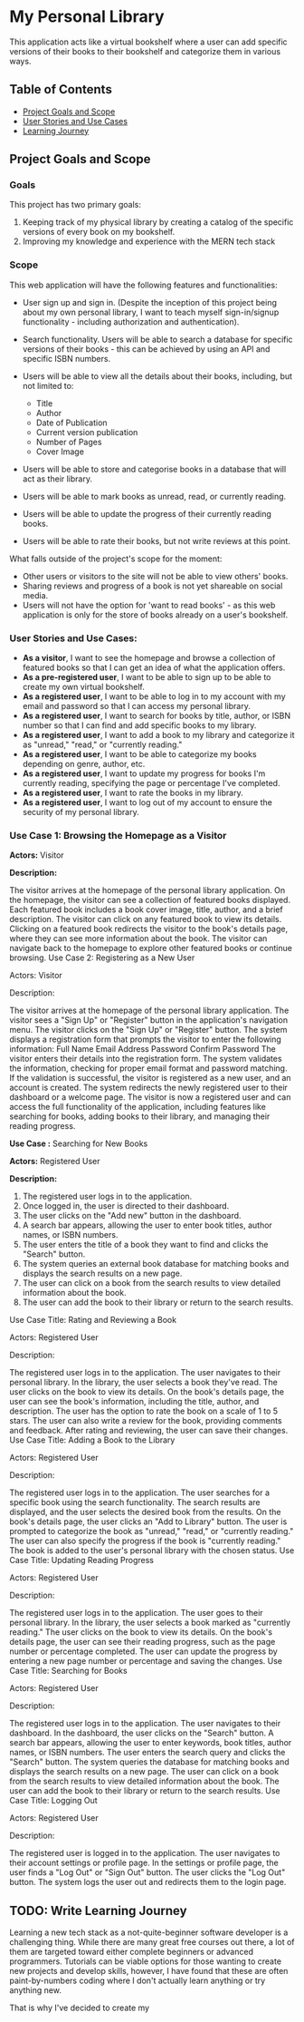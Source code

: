 # My Personal Library

This application acts like a virtual bookshelf where a user can add specific versions of their books to their bookshelf and categorize them in various ways.

## Table of Contents
* [Project Goals and Scope](#project-goals-and-scope)
* [User Stories and Use Cases](#user-stories-and-use-cases)
* [Learning Journey]()

## Project Goals and Scope

### Goals

This project has two primary goals:

1. Keeping track of my physical library by creating a catalog of the specific versions of every book on my bookshelf.
2. Improving my knowledge and experience with the MERN tech stack

### Scope

This web application will have the following features and functionalities:

* User sign up and sign in. (Despite the inception of this project being about my own personal library, I want to teach myself sign-in/signup functionality - including authorization and authentication).
* Search functionality. Users will be able to search a database for specific versions of their books - this can be achieved by using an API and specific ISBN numbers.
* Users will be able to view all the details about their books, including, but not limited to:
    * Title
    * Author
    * Date of Publication
    * Current version publication
    * Number of Pages
    * Cover Image

* Users will be able to store and categorise books in a database that will act as their library.
* Users will be able to mark books as unread, read, or currently reading.
* Users will be able to update the progress of their currently reading books.
* Users will be able to rate their books, but not write reviews at this point.

What falls outside of the project's scope for the moment:
* Other users or visitors to the site will not be able to view others' books.
* Sharing reviews and progress of a book is not yet shareable on social media.
* Users will not have the option for 'want to read books' - as this web application is only for the store of books already on a user's bookshelf.

### User Stories and Use Cases:

* **As a visitor**, I want to see the homepage and browse a collection of featured books so that I can get an idea of what the application offers.
* **As a pre-registered user**, I want to be able to sign up to be able to create my own virtual bookshelf.
* **As a registered user**, I want to be able to log in to my account with my email and password so that I can access my personal library.
* **As a registered user**, I want to search for books by title, author, or ISBN number so that I can find and add specific books to my library.
* **As a registered user**, I want to add a book to my library and categorize it as "unread," "read," or "currently reading."
* **As a registered user**, I want to be able to categorize my books depending on genre, author, etc.
* **As a registered user**, I want to update my progress for books I'm currently reading, specifying the page or percentage I've completed.
* **As a registered user**, I want to rate the books in my library.
* **As a registered user**, I want to log out of my account to ensure the security of my personal library.

### Use Case 1: Browsing the Homepage as a Visitor

**Actors:** Visitor

**Description:**

The visitor arrives at the homepage of the personal library application.
On the homepage, the visitor can see a collection of featured books displayed.
Each featured book includes a book cover image, title, author, and a brief description.
The visitor can click on any featured book to view its details.
Clicking on a featured book redirects the visitor to the book's details page, where they can see more information about the book.
The visitor can navigate back to the homepage to explore other featured books or continue browsing.
Use Case 2: Registering as a New User

Actors: Visitor

Description:

The visitor arrives at the homepage of the personal library application.
The visitor sees a "Sign Up" or "Register" button in the application's navigation menu.
The visitor clicks on the "Sign Up" or "Register" button.
The system displays a registration form that prompts the visitor to enter the following information:
Full Name
Email Address
Password
Confirm Password
The visitor enters their details into the registration form.
The system validates the information, checking for proper email format and password matching.
If the validation is successful, the visitor is registered as a new user, and an account is created.
The system redirects the newly registered user to their dashboard or a welcome page.
The visitor is now a registered user and can access the full functionality of the application, including features like searching for books, adding books to their library, and managing their reading progress.

**Use Case :** Searching for New Books

**Actors:** Registered User

**Description:**

1. The registered user logs in to the application.
2. Once logged in, the user is directed to their dashboard.
3. The user clicks on the "Add new" button in the dashboard.
4. A search bar appears, allowing the user to enter book titles, author names, or ISBN numbers.
5. The user enters the title of a book they want to find and clicks the "Search" button.
6. The system queries an external book database for matching books and displays the search results on a new page.
7. The user can click on a book from the search results to view detailed information about the book.
8. The user can add the book to their library or return to the search results.

Use Case Title: Rating and Reviewing a Book

Actors: Registered User

Description:

The registered user logs in to the application.
The user navigates to their personal library.
In the library, the user selects a book they've read.
The user clicks on the book to view its details.
On the book's details page, the user can see the book's information, including the title, author, and description.
The user has the option to rate the book on a scale of 1 to 5 stars.
The user can also write a review for the book, providing comments and feedback.
After rating and reviewing, the user can save their changes.
Use Case Title: Adding a Book to the Library

Actors: Registered User

Description:

The registered user logs in to the application.
The user searches for a specific book using the search functionality.
The search results are displayed, and the user selects the desired book from the results.
On the book's details page, the user clicks an "Add to Library" button.
The user is prompted to categorize the book as "unread," "read," or "currently reading."
The user can also specify the progress if the book is "currently reading."
The book is added to the user's personal library with the chosen status.
Use Case Title: Updating Reading Progress

Actors: Registered User

Description:

The registered user logs in to the application.
The user goes to their personal library.
In the library, the user selects a book marked as "currently reading."
The user clicks on the book to view its details.
On the book's details page, the user can see their reading progress, such as the page number or percentage completed.
The user can update the progress by entering a new page number or percentage and saving the changes.
Use Case Title: Searching for Books

Actors: Registered User

Description:

The registered user logs in to the application.
The user navigates to their dashboard.
In the dashboard, the user clicks on the "Search" button.
A search bar appears, allowing the user to enter keywords, book titles, author names, or ISBN numbers.
The user enters the search query and clicks the "Search" button.
The system queries the database for matching books and displays the search results on a new page.
The user can click on a book from the search results to view detailed information about the book.
The user can add the book to their library or return to the search results.
Use Case Title: Logging Out

Actors: Registered User

Description:

The registered user is logged in to the application.
The user navigates to their account settings or profile page.
In the settings or profile page, the user finds a "Log Out" or "Sign Out" button.
The user clicks the "Log Out" button.
The system logs the user out and redirects them to the login page.

## TODO: Write Learning Journey

Learning a new tech stack as a not-quite-beginner software developer is a challenging thing. While there are many great free courses out there, a lot of them are targeted toward either complete beginners or advanced programmers. Tutorials can be viable options for those wanting to create new projects and develop skills, however, I have found that these are often paint-by-numbers coding where I don't actually learn anything or try anything new. 

That is why I've decided to create my 
